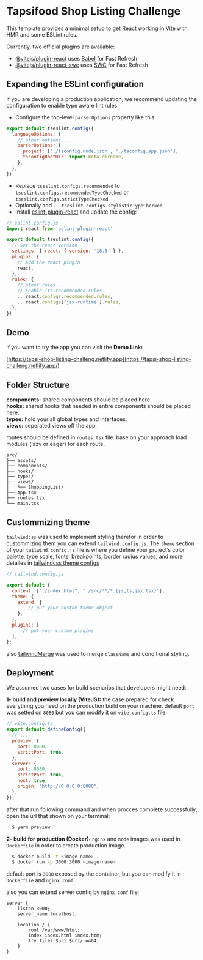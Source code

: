 # Tapsifood Shop Listing Challenge

This template provides a minimal setup to get React working in Vite with HMR and some ESLint rules.

Currently, two official plugins are available:

- [@vitejs/plugin-react](https://github.com/vitejs/vite-plugin-react/blob/main/packages/plugin-react/README.md) uses [Babel](https://babeljs.io/) for Fast Refresh
- [@vitejs/plugin-react-swc](https://github.com/vitejs/vite-plugin-react-swc) uses [SWC](https://swc.rs/) for Fast Refresh

## Expanding the ESLint configuration

If you are developing a production application, we recommend updating the configuration to enable type aware lint rules:

- Configure the top-level `parserOptions` property like this:

```js
export default tseslint.config({
  languageOptions: {
    // other options...
    parserOptions: {
      project: ['./tsconfig.node.json', './tsconfig.app.json'],
      tsconfigRootDir: import.meta.dirname,
    },
  },
})
```

- Replace `tseslint.configs.recommended` to `tseslint.configs.recommendedTypeChecked` or `tseslint.configs.strictTypeChecked`
- Optionally add `...tseslint.configs.stylisticTypeChecked`
- Install [eslint-plugin-react](https://github.com/jsx-eslint/eslint-plugin-react) and update the config:

```js
// eslint.config.js
import react from 'eslint-plugin-react'

export default tseslint.config({
  // Set the react version
  settings: { react: { version: '18.3' } },
  plugins: {
    // Add the react plugin
    react,
  },
  rules: {
    // other rules...
    // Enable its recommended rules
    ...react.configs.recommended.rules,
    ...react.configs['jsx-runtime'].rules,
  },
})
```

## Demo

if you want to try the app you can visit the **Demo Link:**

[https://tapsi-shop-listing-challeng.netlify.app](https://tapsi-shop-listing-challeng.netlify.app/)

## Folder Structure

**components:** shared components should be placed here.\
**hooks:** shared hooks that needed in entire components should be placed here.\
**typee:** hold your all global types and interfaces.\
**views:** seperated views off the app.

routes should be defined in `routes.tsx` file. base on your approach load modules (lazy or eager) for each route.
```
src/
├── assets/
├── components/
├── hooks/
├── types/
├── views/
│   └── ShoppingList/
├── App.tsx
├── routes.tsx
└── main.tsx
```
## Custommizing theme

`tailwindcss` was used to implement styling therefor in order to custommizing them you can extend `tailwind.config.js`. The `theme` section of your `tailwind.config.js` file is where you define your project’s color palette, type scale, fonts, breakpoints, border radius values, and more detailes in [tailwindcss theme configs](https://tailwindcss.com/docs/theme)

```js
// tailwind.config.js

export default {
  content: ["./index.html", "./src/**/*.{js,ts,jsx,tsx}"],
  theme: {
    extend: {
        // put your custom theme object
    },
  },
  plugins: [
      // put your custom plagins
  ],
};

```
also [tailwindMerge](https://www.npmjs.com/package/tailwind-merge) was used to merge `className` and conditional styling.
## Deployment

We assumed two cases for build scenarios that developers might need:

**1- build and preview locally (ViteJS):** the case prepared for check everything you need on the production build on your machine. default `port` was setted on `8080` but you can modify it on `vite.config.ts` file:

```js
// vite.config.ts
export default defineConfig({
  // ... ,
  preview: {
    port: 8080,
    strictPort: true,
  },
  server: {
    port: 8080,
    strictPort: true,
    host: true,
    origin: "http://0.0.0.0:8080",
  },
});
```
after that run following command and when procces complete successfully, open the url that shown on your terminal:

```bash
  $ yarn preview
```

**2- build for production (Docker):** `nginx` and `node` images was used in `Dockerfile` in order to create production image.

```bash
  $ docker build -t <image-name> .
  $ docker run -p 3000:3000 <image-name>
```

default port is `3000` exposed by the container, but you can modify it in `Dockerfile` and `nginx.conf`.

also you can extend server config by `nginx.conf` file:

```
server {
    listen 3000;
    server_name localhost;

    location / {
        root /var/www/html;
        index index.html index.htm;
        try_files $uri $uri/ =404;
    }
}
```

